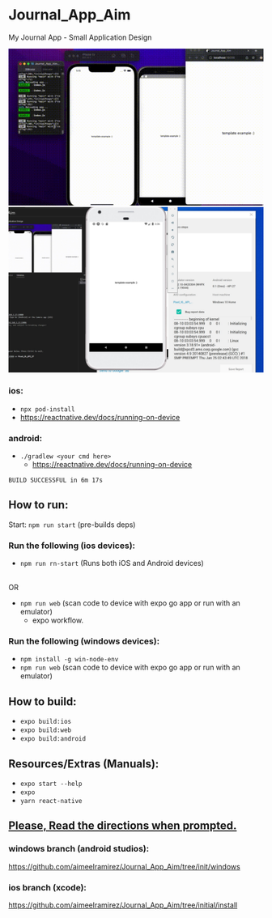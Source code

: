 # Journal_App_Aim
My Journal App - Small Application Design


![](./assets/first-initial-example.gif)
![](./assets/SharedScreenshot.jpg)

### ios:
- `npx pod-install`
 - https://reactnative.dev/docs/running-on-device

### android:
- `./gradlew <your cmd here>`
  - https://reactnative.dev/docs/running-on-device

```
BUILD SUCCESSFUL in 6m 17s
```
## How to run:
Start: `npm run start` (pre-builds deps)

 ### Run the following (ios devices):

- `npm run rn-start` (Runs both iOS and Android devices)

<br>OR</br>

- `npm run web` (scan code to device with expo go app or run with an emulator)
    - expo workflow.

### Run the following (windows devices):
 - `npm install -g win-node-env`
 - `npm run web` (scan code to device with expo go app or run with an emulator)
   
## How to build:
- `expo build:ios`
- `expo build:web`
- `expo build:android` 

## Resources/Extras (Manuals):
- `expo start --help`
- `expo`
- `yarn react-native`


## **<u>Please, Read the directions when prompted. </u>**
### windows branch (android studios):
https://github.com/aimeelramirez/Journal_App_Aim/tree/init/windows
### ios branch (xcode):
https://github.com/aimeelramirez/Journal_App_Aim/tree/initial/install

